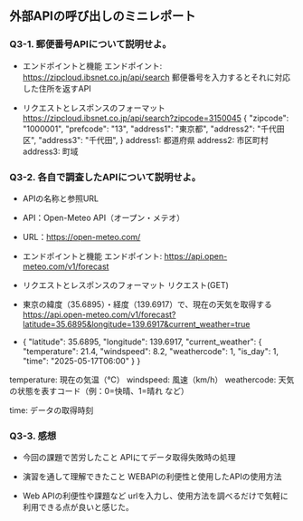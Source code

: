 ## 外部APIの呼び出しのミニレポート
### Q3-1. 郵便番号APIについて説明せよ。
* エンドポイントと機能
エンドポイント: https://zipcloud.ibsnet.co.jp/api/search
郵便番号を入力するとそれに対応した住所を返すAPI

* リクエストとレスポンスのフォーマット
 https://zipcloud.ibsnet.co.jp/api/search?zipcode=3150045
    {
      "zipcode": "1000001",
       "prefcode": "13",
        "address1": "東京都",
       "address2": "千代田区",
        "address3": "千代田",
      }
address1: 都道府県
address2: 市区町村
address3: 町域

### Q3-2. 各自で調査したAPIについて説明せよ。
* APIの名称と参照URL
* API：Open-Meteo API（オープン・メテオ）
* URL：https://open-meteo.com/

* エンドポイントと機能
エンドポイント: https://api.open-meteo.com/v1/forecast

* リクエストとレスポンスのフォーマット
リクエスト(GET)
* 東京の緯度（35.6895）・経度（139.6917）で、現在の天気を取得する
https://api.open-meteo.com/v1/forecast?latitude=35.6895&longitude=139.6917&current_weather=true

 * {
 "latitude": 35.6895,
  "longitude": 139.6917,
  "current_weather": {
    "temperature": 21.4,
    "windspeed": 8.2,
    "weathercode": 1,
    "is_day": 1,
    "time": "2025-05-17T06:00"
   }
}

temperature: 現在の気温（℃）
windspeed: 風速（km/h）
weathercode: 天気の状態を表すコード（例：0=快晴、1=晴れ など）

time: データの取得時刻
### Q3-3. 感想
* 今回の課題で苦労したこと
APIにてデータ取得失敗時の処理

* 演習を通して理解できたこと
WEBAPIの利便性と使用したAPIの使用方法
  
* Web APIの利便性や課題など
urlを入力し、使用方法を調べるだけで気軽に利用できる点が良いと感じた。
